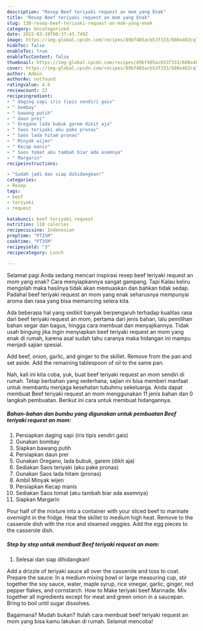 ```yaml
---
description: "Resep Beef teriyaki request an mom yang Enak"
title: "Resep Beef teriyaki request an mom yang Enak"
slug: 130-resep-beef-teriyaki-request-an-mom-yang-enak
category: Uncategorized
date: 2022-03-18T00:37:43.749Z
image: https://img-global.cpcdn.com/recipes/89bf485acb53f333/680x482cq70/beef-teriyaki-request-an-mom-foto-resep-utama.jpg
hideToc: false
enableToc: true
enableTocContent: false
thumbnail: https://img-global.cpcdn.com/recipes/89bf485acb53f333/680x482cq70/beef-teriyaki-request-an-mom-foto-resep-utama.jpg
cover: https://img-global.cpcdn.com/recipes/89bf485acb53f333/680x482cq70/beef-teriyaki-request-an-mom-foto-resep-utama.jpg
author: Admin
authorAv: notfound
ratingvalue: 4.6
reviewcount: 22
recipeingredient:
- " daging sapi iris tipis sendiri gais"
- " bombay"
- " bawang putih"
- " daun prei"
- " Oregano lada bubuk garem dikit aja"
- " Saos teriyaki aku pake pronas"
- " Saos lada hitam pronas"
- " Minyak wijen"
- " Kecap manis"
- " Saos tomat aku tambah biar ada asemnya"
- " Margarin"
recipeinstructions:

- "Sudah jadi dan siap dihidangkan!"
categories:
- Resep
tags:
- beef
- teriyaki
- request

katakunci: beef teriyaki request 
nutrition: 118 calories
recipecuisine: Indonesian
preptime: "PT25M"
cooktime: "PT35M"
recipeyield: "3"
recipecategory: Lunch

---
```



Selamat pagi Anda sedang mencari inspirasi resep beef teriyaki request an mom yang enak? Cara menyiapkannya sangat gampang. Tapi Kalau keliru mengolah maka hasilnya tidak akan memuaskan dan bahkan tidak sedap. Padahal beef teriyaki request an mom yang enak seharusnya mempunyai aroma dan rasa yang bisa memancing selera kita.


Ada beberapa hal yang sedikit banyak berpengaruh terhadap kualitas rasa dari beef teriyaki request an mom, pertama dari jenis bahan, lalu pemilihan bahan segar dan bagus, hingga cara membuat dan menyajikannya. Tidak usah bingung jika ingin menyiapkan beef teriyaki request an mom yang enak di rumah, karena asal sudah tahu caranya maka hidangan ini mampu menjadi sajian spesial.

Add beef, onion, garlic, and ginger to the skillet. Remove from the pan and set aside. Add the remaining tablespoon of oil to the same pan.


Nah, kali ini kita coba, yuk, buat beef teriyaki request an mom sendiri di rumah. Tetap berbahan yang sederhana, sajian ini bisa memberi manfaat untuk membantu menjaga kesehatan tubuhmu sekeluarga. Anda dapat membuat Beef teriyaki request an mom menggunakan 11 jenis bahan dan 0 langkah pembuatan. Berikut ini cara untuk membuat hidangannya.

<!--inarticleads1-->

##### Bahan-bahan dan bumbu yang digunakan untuk pembuatan Beef teriyaki request an mom:

1. Persiapkan  daging sapi (iris tipis sendiri gais)
1. Gunakan  bombay
1. Siapkan  bawang putih
1. Persiapkan  daun prei
1. Gunakan  Oregano, lada bubuk, garem (dikit aja)
1. Sediakan  Saos teriyaki (aku pake pronas)
1. Gunakan  Saos lada hitam (pronas)
1. Ambil  Minyak wijen
1. Persiapkan  Kecap manis
1. Sediakan  Saos tomat (aku tambah biar ada asemnya)
1. Siapkan  Margarin


Pour half of the mixture into a container with your sliced beef to marinate overnight in the fridge. Heat the skillet to medium high heat. Remove to the casserole dish with the rice and steamed veggies. Add the egg pieces to the casserole dish. 

<!--inarticleads2-->

##### Step by step untuk membuat Beef teriyaki request an mom:


1. Selesai dan siap dihidangkan!

Add a drizzle of teriyaki sauce all over the casserole and toss to coat. Prepare the sauce: In a medium mixing bowl or large measuring cup, stir together the soy sauce, water, maple syrup, rice vinegar, garlic, ginger, red pepper flakes, and cornstarch. How to Make teriyaki beef Marinade. Mix together all ingredients except for meat and green onion in a saucepan. Bring to boil until sugar dissolves. 

Bagaimana? Mudah bukan? Itulah cara membuat beef teriyaki request an mom yang bisa kamu lakukan di rumah. Selamat mencoba!
